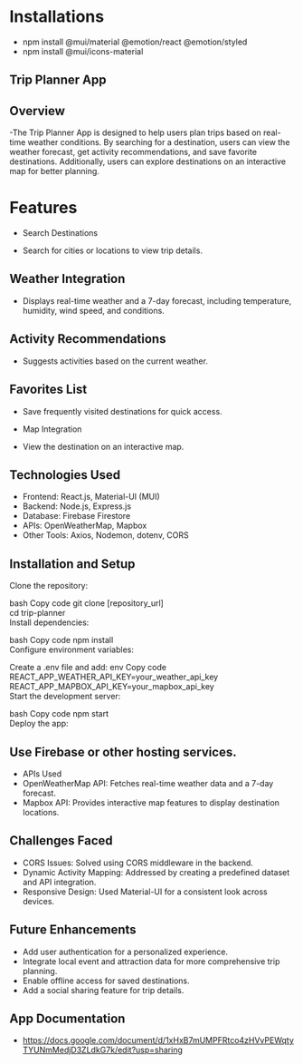 # Installations
 - npm install @mui/material @emotion/react @emotion/styled
 - npm install @mui/icons-material


## Trip Planner App

## Overview
 -The Trip Planner App is designed to help users plan trips based on real-time weather conditions. By searching for a destination, users can view the weather forecast, get activity recommendations, and save favorite destinations. Additionally, users can explore destinations on an interactive map for better planning.

# Features
 - Search Destinations

 - Search for cities or locations to view trip details.
## Weather Integration

 - Displays real-time weather and a 7-day forecast, including temperature, humidity, wind speed, and conditions.
## Activity Recommendations

 - Suggests activities based on the current weather.
## Favorites List

 - Save frequently visited destinations for quick access.
 - Map Integration

 - View the destination on an interactive map.
## Technologies Used
 - Frontend: React.js, Material-UI (MUI)
 - Backend: Node.js, Express.js
 - Database: Firebase Firestore
 - APIs: OpenWeatherMap, Mapbox
 - Other Tools: Axios, Nodemon, dotenv, CORS
## Installation and Setup
Clone the repository:

bash
Copy code
git clone [repository_url]  
cd trip-planner  
Install dependencies:

bash
Copy code
npm install  
Configure environment variables:

Create a .env file and add:
env
Copy code
REACT_APP_WEATHER_API_KEY=your_weather_api_key  
REACT_APP_MAPBOX_API_KEY=your_mapbox_api_key  
Start the development server:

bash
Copy code
npm start  
Deploy the app:

## Use Firebase or other hosting services.
 - APIs Used
 - OpenWeatherMap API: Fetches real-time weather data and a 7-day forecast.
 - Mapbox API: Provides interactive map features to display destination locations.
## Challenges Faced
 - CORS Issues: Solved using CORS middleware in the backend.
 - Dynamic Activity Mapping: Addressed by creating a predefined dataset and API integration.
 - Responsive Design: Used Material-UI for a consistent look across devices.
## Future Enhancements
 - Add user authentication for a personalized experience.
 - Integrate local event and attraction data for more comprehensive trip planning.
 - Enable offline access for saved destinations.
 - Add a social sharing feature for trip details.


## App Documentation
 - https://docs.google.com/document/d/1xHxB7mUMPFRtco4zHVvPEWqtyTYUNmMedjD3ZLdkG7k/edit?usp=sharing